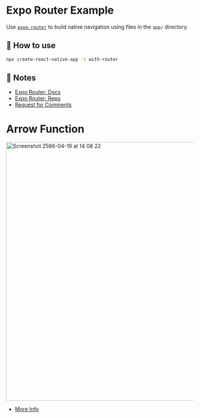 # Expo Router Example

Use [`expo-router`](https://expo.github.io/router) to build native navigation using files in the `app/` directory.

## 🚀 How to use

```sh
npx create-react-native-app -t with-router
```

## 📝 Notes

- [Expo Router: Docs](https://expo.github.io/router)
- [Expo Router: Repo](https://github.com/expo/router)
- [Request for Comments](https://github.com/expo/router/discussions/1)

# Arrow Function 
<img width="695" alt="Screenshot 2566-04-19 at 14 08 22" src="https://user-images.githubusercontent.com/57714919/232994506-e960694f-c4e6-4cfe-af15-989a5333b7cc.png">

- [More Info](https://dev.to/hambalee/arrow-function-javascript-51k)
